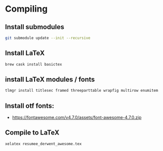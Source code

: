 # Compiling

## Install submodules

```bash
git submodule update --init --recursive
```

## Install LaTeX

```bash
brew cask install basictex
```

## install LaTeX modules / fonts

```bash
tlmgr install titlesec framed threeparttable wrapfig multirow enumitem bbding titling tabu mdframed tcolorbox textpos import varwidth needspace tocloft ntheorem environ trimspaces xifthen ifmtarg latexmk collection-fontsrecommended fontawesome sourcesanspro
```

## Install otf fonts:

- <https://fontawesome.com/v4.7.0/assets/font-awesome-4.7.0.zip>

## Compile to LaTeX

```bash
xelatex resumee_derwent_awesome.tex
```

